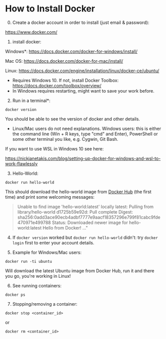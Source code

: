 # How to Install Docker

0. Create a docker account in order to install (just email & password):  

https://www.docker.com/

1. install docker:

Windows*: https://docs.docker.com/docker-for-windows/install/

Mac OS: https://docs.docker.com/docker-for-mac/install/

Linux: https://docs.docker.com/engine/installation/linux/docker-ce/ubuntu/

* Requires Windows 10. If not, install Docker Toolbox: https://docs.docker.com/toolbox/overview/
* In Windows requires restarting, might want to save your work before.

2. Run in a terminal*:

`docker version`

You should be able to see the version of docker and other details.

* Linux/Mac users do not need explanations. Windows users: this is either the command line (Win + R keys, type "cmd" and Enter), PowerShell or some other terminal you like, e.g. Cygwin, Git Bash.

If you want to use WSL in Windows 10 see here:

https://nickjanetakis.com/blog/setting-up-docker-for-windows-and-wsl-to-work-flawlessly

3. Hello-World:

`docker run hello-world`

This should download the hello-world image from [Docker Hub](https://hub.docker.com/) (the first time) and print some welcoming messages:

> Unable to find image 'hello-world:latest' locally
latest: Pulling from library/hello-world
d1725b59e92d: Pull complete
Digest: sha256:0add3ace90ecb4adbf7777e9aacf18357296e799f81cabc9fde470971e499788
Status: Downloaded newer image for hello-world:latest
Hello from Docker!
..."

4. If `docker version` worked but `docker run hello-world` didn't: try `docker login` first to enter your account details.

5. Example for Windows/Mac users:

`docker run -ti ubuntu`

Will download the latest Ubuntu image from Docker Hub, run it and there you go, you're working in Linux!

6. See running containers:

`docker ps`

7. Stopping/removing a container:

`docker stop <container_id>`

or

`docker rm <container_id>`